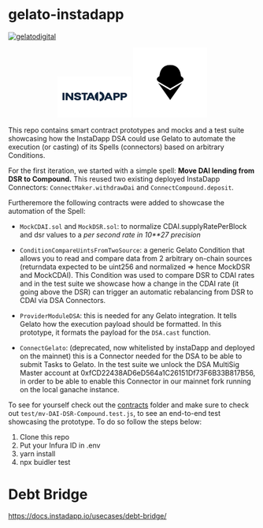 # gelato-instadapp

[![gelatodigital](https://circleci.com/gh/gelatodigital/gelato-instadapp.svg?style=shield)](https://circleci.com/gh/gelatodigital/gelato-instadapp)

<p  align="center">
<img  src="assets/instadapp_filled.svg"  width="150px"/>
<img  src="assets/Gelato_Black.svg"  width="150px"/></p>

This repo contains smart contract prototypes and mocks and a test suite showcasing how the InstaDapp DSA could use Gelato to automate the execution (or casting) of its Spells (connectors) based on arbitrary Conditions.

For the first iteration, we started with a simple spell:
**Move DAI lending from DSR to Compound.**
This reused two existing deployed InstaDapp Connectors: `ConnectMaker.withdrawDai` and `ConnectCompound.deposit`.

Furtheremore the following contracts were added to showcase the automation of the Spell:

- `MockCDAI.sol` and `MockDSR.sol`: to normalize CDAI.supplyRatePerBlock and dsr values to a _per second rate in 10\*\*27 precision_

- `ConditionCompareUintsFromTwoSource`: a generic Gelato Condition that allows you to read and compare data from 2 arbitrary on-chain sources (returndata expected to be uint256 and normalized => hence MockDSR and MockCDAI). This Condition was used to compare DSR to CDAI rates and in the test suite we showcase how a change in the CDAI rate (it going above the DSR) can trigger an automatic rebalancing from DSR to CDAI via DSA Connectors.

- `ProviderModuleDSA`: this is needed for any Gelato integration. It tells Gelato how the execution payload should be formatted. In this prototype, it formats the payload for the `DSA.cast` function.

- `ConnectGelato`: (deprecated, now whitelisted by instaDapp and deployed on the mainnet) this is a Connector needed for the DSA to be able to submit Tasks to Gelato. In the test suite we unlock the DSA MultiSig Master account at 0xfCD22438AD6eD564a1C26151Df73F6B33B817B56, in order to be able to enable this Connector in our mainnet fork running on the local ganache instance.

To see for yourself check out the [contracts](./contracts) folder and make sure to check out `test/mv-DAI-DSR-Compound.test.js`, to see an end-to-end test showcasing the prototype. To do so follow the steps below:

1. Clone this repo
2. Put your Infura ID in .env
3. yarn install
4. npx buidler test

# Debt Bridge

https://docs.instadapp.io/usecases/debt-bridge/